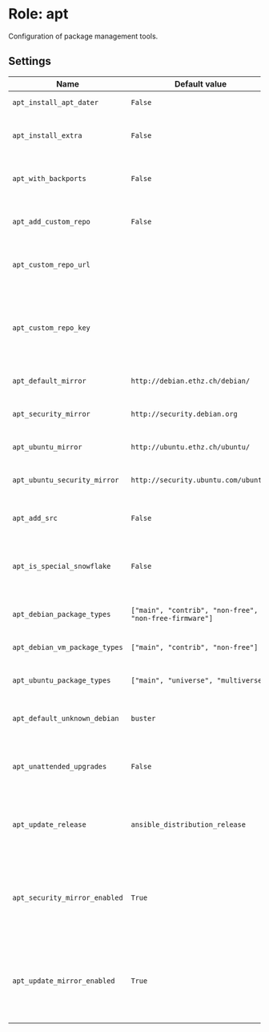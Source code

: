 # Role: apt
Configuration of package management tools.

## Settings
| Name | Default value | Description |
| ---- | ------------- | ----------- |
| `apt_install_apt_dater` | `False` | Install apt-dater-host |
| `apt_install_extra` | `False` | Install extra APT tools (aptitude and apt-file) |
| `apt_with_backports` | `False` | Whether to enable backports (Debian) |
| `apt_add_custom_repo` | `False` | Add a custom APT repository (see below)? |
| `apt_custom_repo_url` | | URL of the custom repository to add |
| `apt_custom_repo_key` | | Key _data_ (starts with BEGIN PGP PUBLIC...) of the key used to sign the custom repository |
| `apt_default_mirror` | `http://debian.ethz.ch/debian/` | Default debian mirror |
| `apt_security_mirror` | `http://security.debian.org` | Default debian security mirror |
| `apt_ubuntu_mirror` | `http://ubuntu.ethz.ch/ubuntu/` | Default ubuntu mirror |
| `apt_ubuntu_security_mirror` | `http://security.ubuntu.com/ubuntu/` | Default ubuntu security mirror |
| `apt_add_src` | `False` | Whether to add source repositories |
| `apt_is_special_snowflake` | `False` | If set, do not apply main config. Useful for debian forks (e.g. Raspbian)
| `apt_debian_package_types` | `["main", "contrib", "non-free", "non-free-firmware"]` | Repo sections to add for debian |
| `apt_debian_vm_package_types` | `["main", "contrib", "non-free"]` | Repo sections to add for debian (VM) |
| `apt_ubuntu_package_types` | `["main", "universe", "multiverse"]` | Repo sections to add for ubuntu |
| `apt_default_unknown_debian` | `buster` | Release to default to if ansible can't detect it |
| `apt_unattended_upgrades` | `False` | Whether to enable automatic, unattended upgrades |
| `apt_update_release` | `ansible_distribution_release` | Which release to use for updates - can be overriden independently for testing |
| `apt_security_mirror_enabled` | `True` | Some servers or devices does not need security mirrors like Debian testing or Raspian |
| `apt_update_mirror_enabled` | `True` | Some servers or devices does not need update mirrors like Debian testing or Raspian |
